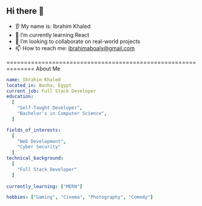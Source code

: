 
## Hi there 👋

* 👂 My name is: Ibrahim Khaled
* 🌱 I’m currently learning React
* 🤝 I’m looking to collaborate on real-world projects
* 📫 How to reach me: ibrahimaboaly@gmail.com


==============================================================
About Me

```yaml
name: Ibrahim Khaled
located_in: Banha, Egypt
current_job: Full Stack Developer
education:
  [
    "Self-Taught Developer",
    "Bachelor's in Computer Science",
  ]

fields_of_interests:
  [
    "Web Development",
    "Cyber Security"
  ]
technical_background:
  [
    "Full Stack Developer"
  ]
  
currently_learning: ["MERN"]

hobbies: ["Gaming", "Cinema", "Photography", "Comedy"]
```
